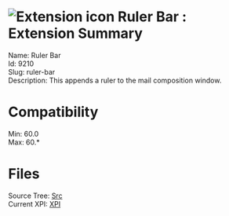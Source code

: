 # ![Extension icon](https://addons.thunderbird.net/user-media/addon_icons/9/9210-64.png?modified=1297156833) Ruler Bar : Extension Summary

Name: Ruler Bar  
Id: 9210  
Slug: ruler-bar  
Description: This appends a ruler to the mail composition window.
  

# Compatibility
Min: 60.0  
Max: 60.*  

# Files

Source Tree: [Src](C:/Dev/Thunderbird/ThunderKdB/xall/x60/9210-ruler-bar/src)  
Current XPI: [XPI](C:/Dev/Thunderbird/ThunderKdB/xall/x60/9210-ruler-bar/xpi)  



